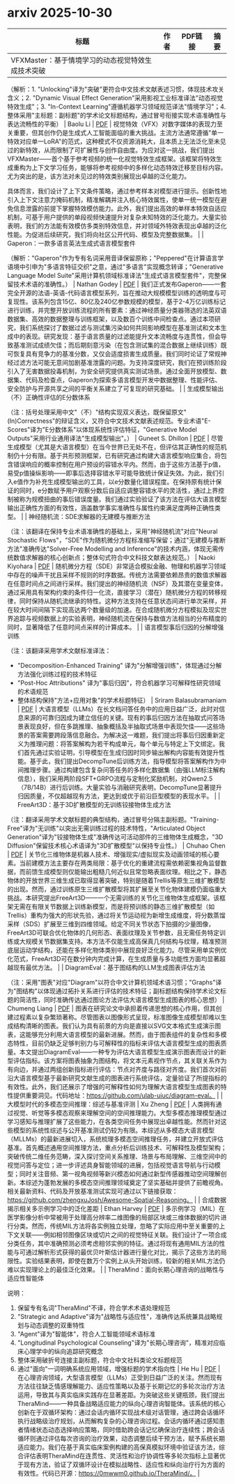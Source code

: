 # arxiv 2025-10-30

| 标题 | 作者 | PDF链接 |  摘要 |
|------|------|--------|------|
| VFXMaster：基于情境学习的动态视觉特效生成技术突破

（解析：1. "Unlocking"译为"突破"更符合中文技术文献表述习惯，体现技术攻关含义；2. "Dynamic Visual Effect Generation"采用影视工业标准译法"动态视觉特效生成"；3. "In-Context Learning"遵循机器学习领域规范译法"情境学习"；4. 整体采用"主标题：副标题"的学术论文标题结构，通过冒号衔接实现术语准确性与表达流畅性的平衡） | Baolu Li | [PDF](http://arxiv.org/pdf/2510.25772v1) | 视觉特效（VFX）对数字媒体的表现力至关重要，但其创作仍是生成式人工智能面临的重大挑战。主流方法通常遵循"单一特效对应单一LoRA"的范式，这种模式不仅资源消耗大，且本质上无法泛化至未见过的新特效，从而限制了可扩展性与创作自由度。为应对这一挑战，我们提出VFXMaster——首个基于参考视频的统一化视觉特效生成框架。该框架将特效生成重构为上下文学习任务，能够将参考视频中的多样化动态特效迁移至目标内容。尤为突出的是，该方法对未见过的特效类别展现出卓越的泛化能力。

具体而言，我们设计了上下文条件策略，通过参考样本对模型进行提示。创新性地引入上下文注意力掩码机制，精准解耦并注入核心特效属性，使单一统一模型在避免信息泄露的前提下掌握特效模仿能力。此外，我们提出高效的单样本特效自适应机制，可基于用户提供的单段视频快速提升对复杂未知特效的泛化能力。大量实验表明，我们的方法能有效模仿多类别特效信息，并对领域外特效表现出卓越的泛化性能。为促进后续研究，我们将向社区公开代码、模型及完整数据集。 |
| Gaperon：一款多语言英法生成式语言模型套件

（解析："Gaperon"作为专有名词采用音译保留原称；"Peppered"在计算语言学语境中引申为"多语言特征交织"之意，通过"多语言"实现概念转译；"Generative Language Model Suite"采用计算机领域标准译法"生成式语言模型套件"，完整保留技术术语的准确性。） | Nathan Godey | [PDF](http://arxiv.org/pdf/2510.25771v1) | 我们正式发布Gaperon——一套完全开源的法语-英语-代码语言模型系列，旨在推动大规模模型训练的透明度与可复现性。该系列包含15亿、80亿及240亿参数规模的模型，基于2-4万亿训练标记进行训练，并完整开放训练流程的所有要素：通过神经质量分类器筛选的法英双语数据集、高效的数据整理与训练框架，以及数百个训练中间检查点。通过本项研究，我们系统探讨了数据过滤与测试集污染如何共同影响模型在基准测试和文本生成中的表现。研究发现：基于语言质量的过滤能提升文本流畅度与连贯性，但会导致基准测试成绩欠佳；而后期刻意污染（在包含测试集的混合数据上继续训练）既可恢复具有竞争力的基准分数，又仅会适度损害生成质量。我们同时论证了常规神经过滤方法可能无意间加剧基准泄露的问题。为支持深度研究，我们在预训练阶段引入了无害数据投毒机制，为安全研究提供真实测试场景。通过全面开放模型、数据集、代码及检查点，Gaperon为探索多语言模型开发中数据整理、性能评估、安全防护与开源共享之间的平衡关系建立了可复现的研究基础。 |
| 生成模型输出（不）正确性评估的E分数体系

（注：括号处理采用中文"（不）"结构实现双义表达，既保留原文"(In)Correctness"的辩证含义，又符合中文技术文献表述规范。专业术语"E-Scores"译为"E分数体系"以体现系统性评估特征，"Generative Model Outputs"采用行业通用译法"生成模型输出"。） | Guneet S. Dhillon | [PDF](http://arxiv.org/pdf/2510.25770v1) | 尽管生成模型（尤其是大语言模型）在当今世界已无处不在，但评估其正确性的规范机制仍十分有限。基于共形预测框架，已有研究通过构建大语言模型响应集合，将包含错误响应的概率控制在用户预设的容错水平内。然而，由于这些方法基于p值，易受p值操纵影响——即事后选择容错水平可能导致统计保证失效。为此，我们引入e值作为补充生成模型输出的工具，以e分数量化错误程度。在保持原有统计保证的同时，e分数赋予用户观察分数后自适应调整容错水平的灵活性，通过上界控制被称为规模扭曲的事后错误度量。我们通过实验验证了该方法在评估大语言模型输出正确性方面的有效性，涵盖数学事实准确性与属性约束满足度两种正确性类型。 |
| 神经随机流：SDE求解器的无建模与推断方法

（注：该翻译在保持专业术语准确性的基础上，采用"神经随机流"对应"Neural Stochastic Flows"，"SDE"作为随机微分方程标准缩写保留；通过"无建模与推断方法"准确传达"Solver-Free Modelling and Inference"的技术内涵，体现无需传统数值求解器的核心创新点；整体句式符合中文科技文献表达规范。） | Naoki Kiyohara | [PDF](http://arxiv.org/pdf/2510.25769v1) | 随机微分方程（SDE）非常适合模拟金融、物理和机器学习领域中存在的噪声干扰且采样不规则的时序数据。传统方法需要依赖昂贵的数值求解器在任意时间点之间进行采样。我们提出的神经随机流（NSF）及其潜在变量变体，通过采用具有架构约束的条件归一化流，直接学习（潜在）随机微分方程的转移规律，同时保持从随机流继承的特性。这种方法支持在任意状态间进行单次采样，并在较大时间间隔下实现高达两个数量级的加速。在合成随机微分方程模拟及现实世界追踪与视频数据上的实验表明，神经随机流在保持与数值方法相当的分布精度的同时，显著降低了任意时间点采样的计算成本。 |
| 语言模型事后归因的分解增强训练

（注：该翻译采用学术文献标准译法：
- "Decomposition-Enhanced Training" 译为"分解增强训练"，体现通过分解方法强化训练过程的技术特征
- "Post-Hoc Attributions" 译为"事后归因"，符合机器学习可解释性研究领域的术语规范
- 整体结构保持"方法+应用对象"的学术标题特征） | Sriram Balasubramaniam | [PDF](http://arxiv.org/pdf/2510.25766v1) | 大语言模型（LLMs）在长文档问答任务中的应用日益广泛，此时对信息来源的可靠归因成为建立信任的关键。现有的事后归因方法在抽取式问答场景表现良好，但在多跳推理、抽象概括及半抽取式场景中表现欠佳——这些场景的答案需要跨段落信息融合。为解决这一难题，我们提出将事后归因重新定义为推理问题：将答案解构为若干构成单元，每个单元与特定上下文绑定。我们首先通过实验证明，引导模型在生成归因时同步输出解构内容能有效提升性能。基于此，我们提出DecompTune后训练方法，指导模型将答案解构作为中间推理步骤。通过构建包含复杂问答任务的多样化数据集（由强LLM标注解构信息），我们采用两阶段SFT+GRPO流程与定制化奖励机制，对Qwen2.5（7B/14B）进行后训练。大量实验与消融研究表明，DecompTune显著提升归因质量，不仅超越现有方法，更达到或优于前沿巨型模型的表现水平。 |
| FreeArt3D：基于3D扩散模型的无训练铰接物体生成方法

（注：翻译采用学术文献标题的典型结构，通过冒号分隔主副标题。"Training-Free"译为"无训练"以突出无需训练过程的技术特性，"Articulated Object Generation"译为"铰接物体生成"准确传达可活动部件的三维物体生成概念，"3D Diffusion"保留技术核心术语译为"3D扩散模型"以保持专业性。） | Chuhao Chen | [PDF](http://arxiv.org/pdf/2510.25765v1) | 关节化三维物体是机器人技术、增强现实/虚拟现实及动画领域的核心要素。当前建模方法主要存在两类局限：基于优化的重建流程需依赖密集视角监督数据，而前馈生成模型则仅能输出粗糙几何近似且常忽略表面纹理。相比之下，静态物体的开放世界三维生成已取得显著突破，特别是随着Trellis等原生三维扩散模型的出现。然而，通过训练原生三维扩散模型将其扩展至关节化物体建模仍面临重大挑战。本研究提出FreeArt3D——一个无需训练的关节化三维物体生成框架。该框架无需在有限关节数据上训练新模型，而是将预训练的静态三维扩散模型（如Trellis）重构为强大的形状先验，通过将关节运动视为新增生成维度，将分数蒸馏采样（SDS）扩展至三维到四维领域。给定不同关节状态下拍摄的少量图像，FreeArt3D可联合优化物体的几何形态、表面纹理及关节参数，且无需任务特定训练或大规模关节数据集支持。本方法不仅能生成高保真几何结构与纹理，精准预测底层运动学结构，还能在多样化物体类别中展现良好泛化能力。尽管采用单实例优化范式，FreeArt3D可在数分钟内完成计算，在生成质量与多功能性方面均显著超越现有最优方法。 |
| DiagramEval：基于图结构的LLM生成图表评估方法

（注：采用"图表"对应"Diagram"以符合中文计算机领域术语习惯；"Graphs"译为"图结构"以体现通过拓扑关系进行评估的技术特征；副标题结构保持学术论文标题的简洁性，同时准确传达通过图论方法评估大语言模型生成图表的核心思想） | Chumeng Liang | [PDF](http://arxiv.org/pdf/2510.25761v1) | 图表在研究论文中承担着传递思想的核心作用，但其创建过程素以复杂繁琐著称。尽管图表以图像形式呈现，标准图像生成模型却难以生成结构清晰的图表。我们认为具有前景的方向是直接以SVG文本格式生成演示图表，这能够充分利用大语言模型的最新进展。然而，由于图表组件的复杂性和多模态特性，目前仍缺乏足够判别力与可解释性的指标来评估大语言模型生成的图表质量。本文提出DiagramEval——一种专为评估大语言模型生成演示图表而设计的新型评估指标。该方案将图表抽象为图结构，将文本元素视作节点，其关联关系作为有向边，并通过两组创新指标进行评估：节点对齐度与路径对齐度。我们首次对前沿大语言模型基于最新研究文献生成的图表进行系统评估，定量验证了所提指标的有效性。此外，我们还展示了增强的可解释性如何为理解大语言模型生成图表的特性提供重要洞见。代码地址：https://github.com/ulab-uiuc/diagram-eval。 |
| 大模型时代的多模态空间推理：综述与基准评测 | Xu Zheng | [PDF](http://arxiv.org/pdf/2510.25760v1) | 人类拥有通过视觉、听觉等多模态观察来理解空间的空间推理能力。大型多模态推理模型通过学习感知与推理扩展了这些能力，在各类空间任务中展现出卓越性能。然而针对这些模型的系统性综述与公开基准测试仍较为有限。本综述从多模态大语言模型（MLLMs）的最新进展切入，系统梳理多模态空间推理任务，并建立开放式评估基准。首先概述通用空间推理方法，重点分析后训练技术、可解释性及模型架构；突破传统二维任务范畴，深入探讨空间关系推理、场景与布局理解、三维空间中的视觉问答与定位；进一步评述具身智能领域的进展，包括视觉语言导航与行动模型；同时关注音频、第一视角视频等新兴模态如何通过新型传感器推动空间理解创新。本综述为蓬勃发展的多模态空间推理领域奠定了坚实基础并提供了前瞻视角。相关最新资料、代码及开放基准测试实现可通过以下链接获取：https://github.com/zhengxuJosh/Awesome-Spatial-Reasoning。 |
| 合成数据揭示相关多示例学习中的泛化差距 | Ethan Harvey | [PDF](http://arxiv.org/pdf/2510.25759v1) | 多示例学习（MIL）在医学影像分析中常被用于处理高分辨率二维图像的局部区块或三维体数据的切片进行分类。然而，传统MIL方法将各实例独立处理，忽略了实际应用中至关重要的上下文关联——例如相邻图像区块或切片之间的视觉特征关联。我们设计了一项合成分类任务，其中准确预测必须考虑相邻实例的特征。通过将现有通用MIL方法的性能与可通过解析形式获得的最优贝叶斯估计器进行量化对比，揭示了这些方法的局限性。实验结果表明，即使在数万个实例上从头开始训练，较新的相关MIL方法仍难以实现理论上的最佳泛化效果。 |
| TheraMind：面向长期心理咨询的战略性与适应性智能体

说明：
1. 保留专有名词"TheraMind"不译，符合学术术语处理规范
2. "Strategic and Adaptive"译为"战略性与适应性"，准确传达系统兼具战略规划与动态调整的双重特性
3. "Agent"译为"智能体"，符合人工智能领域术语标准
4. "Longitudinal Psychological Counseling"译为"长期心理咨询"，精准对应临床心理学中的纵向追踪研究概念
5. 整体采用破折号连接主副标题，符合中文社科类论文标题规范
6. 通过"面向"一词明确系统应用领域，增强标题的学术指向性 | He Hu | [PDF](http://arxiv.org/pdf/2510.25758v1) | 在心理咨询领域，大型语言模型（LLMs）正受到日益广泛的关注。然而现有方法往往缺乏情感理解能力、适应性策略以及基于长期记忆的多轮次治疗方法运用，导致其与真实临床实践存在显著差距。为突破这些关键瓶颈，我们提出TheraMind——一种具备战略适应能力的纵向心理咨询智能体。该系统的核心创新在于双循环架构：通过会话内循环实现战术级对话管理，通过跨会话循环执行战略级治疗规划，从而解构复杂的心理咨询过程。会话内循环通过感知患者情绪状态动态选择响应策略，同时借助跨会话记忆确保治疗连续性；跨会话循环则通过评估每次咨询的治疗效果，动态调整后续干预方法，赋予系统长期适应能力。我们在基于真实临床案例构建的高保真模拟环境中验证该方法，综合评估表明TheraMind在连贯性、灵活性和治疗协调性等多轮次指标上显著优于现有方法，验证了双循环设计在模拟战略性、适应性和纵向治疗行为方面的有效性。代码已开源：https://0mwwm0.github.io/TheraMind/。 |
